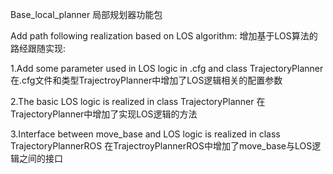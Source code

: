 Base_local_planner
局部规划器功能包

Add path following realization based on LOS algorithm:
增加基于LOS算法的路经跟随实现:

1.Add some parameter used in LOS logic in .cfg and class TrajectoryPlanner
  在.cfg文件和类型TrajectroyPlanner中增加了LOS逻辑相关的配置参数
  
2.The basic LOS logic is realized in class TrajectoryPlanner
  在TrajectoryPlanner中增加了实现LOS逻辑的方法

3.Interface between move_base and LOS logic is realized in class TrajectoryPlannerROS
  在TrajectroyPlannerROS中增加了move_base与LOS逻辑之间的接口